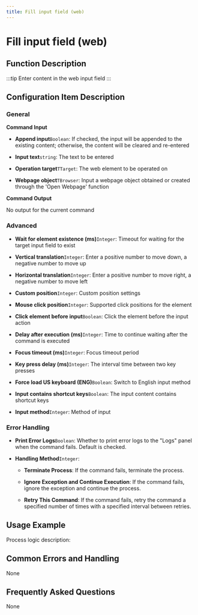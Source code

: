 ```yaml
---
title: Fill input field (web)
---
```


# Fill input field (web)

## Function Description

:::tip 
Enter content in the web input field
:::

## Configuration Item Description

### General

**Command Input**

- **Append input**`Boolean`: If checked, the input will be appended to the existing content; otherwise, the content will be cleared and re-entered

- **Input text**`string`: The text to be entered

- **Operation target**`TTarget`: The web element to be operated on

- **Webpage object**`TBrowser`: Input a webpage object obtained or created through the 'Open Webpage' function


**Command Output**

No output for the current command

### Advanced

- **Wait for element existence (ms)**`Integer`: Timeout for waiting for the target input field to exist

- **Vertical translation**`Integer`: Enter a positive number to move down, a negative number to move up

- **Horizontal translation**`Integer`: Enter a positive number to move right, a negative number to move left

- **Custom position**`Integer`: Custom position settings

- **Mouse click position**`Integer`: Supported click positions for the element

- **Click element before input**`Boolean`: Click the element before the input action

- **Delay after execution (ms)**`Integer`: Time to continue waiting after the command is executed

- **Focus timeout (ms)**`Integer`: Focus timeout period

- **Key press delay (ms)**`Integer`: The interval time between two key presses

- **Force load US keyboard (ENG)**`Boolean`: Switch to English input method

- **Input contains shortcut keys**`Boolean`: The input content contains shortcut keys

- **Input method**`Integer`: Method of input


### Error Handling

- **Print Error Logs**`Boolean`: Whether to print error logs to the "Logs" panel when the command fails. Default is checked. 

- **Handling Method**`Integer`:

    - **Terminate Process**: If the command fails, terminate the process.

    - **Ignore Exception and Continue Execution**: If the command fails, ignore the exception and continue the process.

    - **Retry This Command**: If the command fails, retry the command a specified number of times with a specified interval between retries.

## Usage Example

Process logic description:

## Common Errors and Handling

None

## Frequently Asked Questions

None


